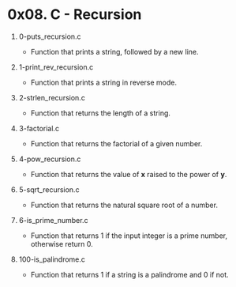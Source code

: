 # 0x08. C - Recursion

1. 0-puts_recursion.c
   - Function that prints a string, followed by a new line.

2. 1-print_rev_recursion.c
   - Function that prints a string in reverse mode.

3. 2-strlen_recursion.c
   - Function that returns the length of a string.

4. 3-factorial.c
   - Function that returns the factorial of a given number.

5. 4-pow_recursion.c
   - Function that returns the value of **x** raised to the power of **y**.

6. 5-sqrt_recursion.c
   - Function that returns the natural square root of a number.

7. 6-is_prime_number.c
   - Function that returns 1 if the input integer is a prime number, otherwise return 0.

8. 100-is_palindrome.c
   - Function that returns 1 if a string is a palindrome and 0 if not.

